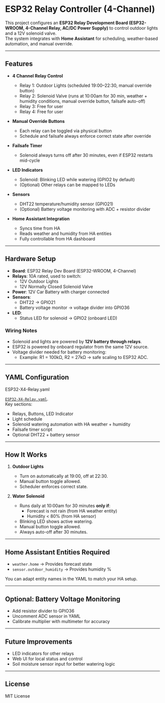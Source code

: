 # ESP32 Relay Controller (4-Channel)

This project configures an **ESP32 Relay Development Board (ESP32-WROOM, 4-Channel Relay, AC/DC Power Supply)** to control outdoor lights and a 12V solenoid valve.  
The system integrates with **Home Assistant** for scheduling, weather-based automation, and manual override.  

---

## Features

- **4 Channel Relay Control**
  - Relay 1: Outdoor Lights (scheduled 19:00–22:30, manual override button)
  - Relay 2: Solenoid Valve (runs at 10:00am for 30 min, weather + humidity conditions, manual override button, failsafe auto-off)
  - Relay 3: Free for user
  - Relay 4: Free for user

- **Manual Override Buttons**
  - Each relay can be toggled via physical button
  - Schedule and failsafe always enforce correct state after override

- **Failsafe Timer**
  - Solenoid always turns off after 30 minutes, even if ESP32 restarts mid-cycle

- **LED Indicators**
  - Solenoid: Blinking LED while watering (GPIO2 by default)
  - (Optional) Other relays can be mapped to LEDs

- **Sensors**
  - DHT22 temperature/humidity sensor (GPIO21)
  - (Optional) Battery voltage monitoring with ADC + resistor divider

- **Home Assistant Integration**
  - Syncs time from HA
  - Reads weather and humidity from HA entities
  - Fully controllable from HA dashboard

---

## Hardware Setup

- **Board**: ESP32 Relay Dev Board (ESP32-WROOM, 4-Channel)
- **Relays**: 10A rated, used to switch:
  - 12V Outdoor Lights
  - 12V Normally Closed Solenoid Valve
- **Power**: 12V Car Battery with charger connected
- **Sensors**:
  - DHT22 → GPIO21
  - Battery voltage monitor → voltage divider into GPIO36
- **LED**:
  - Status LED for solenoid → GPIO2 (onboard LED)

### Wiring Notes

- Solenoid and lights are powered by **12V battery through relays**.  
- ESP32 is powered by onboard regulator from the same 12V source.  
- Voltage divider needed for battery monitoring:  
  - Example: R1 = 100kΩ, R2 = 27kΩ → safe scaling to ESP32 ADC.

---

## YAML Configuration

ESP32-X4-Relay.yaml

[`ESP32-X4-Relay.yaml`](ESP32-X4-Relay.yaml).  
Key sections:
- Relays, Buttons, LED Indicator
- Light schedule
- Solenoid watering automation with HA weather + humidity
- Failsafe timer script
- Optional DHT22 + battery sensor

---

## How It Works

1. **Outdoor Lights**  
   - Turn on automatically at 19:00, off at 22:30.  
   - Manual button toggle allowed.  
   - Scheduler enforces correct state.

2. **Water Solenoid**  
   - Runs daily at 10:00am for 30 minutes **only if**:
     - Forecast is not rain (from HA weather entity)
     - Humidity < 80% (from HA sensor)  
   - Blinking LED shows active watering.  
   - Manual button toggle allowed.  
   - Always auto-off after 30 minutes.

---

## Home Assistant Entities Required

- `weather.home` → Provides forecast state
- `sensor.outdoor_humidity` → Provides humidity %

You can adapt entity names in the YAML to match your HA setup.

---

## Optional: Battery Voltage Monitoring

- Add resistor divider to GPIO36  
- Uncomment ADC sensor in YAML  
- Calibrate multiplier with multimeter for accuracy  

---

## Future Improvements

- LED indicators for other relays  
- Web UI for local status and control  
- Soil moisture sensor input for better watering logic  

---

## License

MIT License
